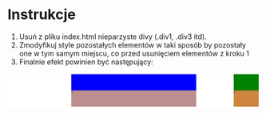 # Instrukcje

1. Usuń z pliku index.html nieparzyste divy (.div1, .div3 itd). 
2. Zmodyfikuj style pozostałych elementów w taki sposób by pozostały one w tym samym miejscu, co przed usunięciem elementów z kroku 1
3. Finalnie efekt powinien być następujący:

![Rezultat zadania](./result.png)
